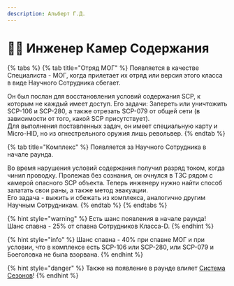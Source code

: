 ```yaml
---
description: Альберт Г.Д.
---
```


# 🧑🔧 Инженер Камер Содержания

{% tabs %}
{% tab title="Отряд МОГ" %}
Появляется в качестве Специалиста - МОГ, когда прилетает их отряд или версия этого класса в виде Научного Сотрудника сбегает.

Он был послан для восстановления условий содержания SCP, к которым не каждый имеет доступ. Его задачи: Запереть или уничтожить SCP-106 и SCP-280, а также отрезать SCP-079 от общей сети (в зависимости от того, какой SCP присутствует). \
Для выполнения поставленных задач, он имеет специальную карту и Micro-HID, но из огнестрельного оружия лишь револьвер.
{% endtab %}

{% tab title="Комплекс" %}
Появляется за Научного Сотрудника в начале раунда.&#x20;

Во время нарушения условий содержания получил разряд током, когда чинил проводку. Пролежав без сознания, он очнулся в ТЗС рядом с камерой опасного SCP объекта. Теперь инженеру нужно найти способ залатать свои раны, а также метод эвакуации. \
Его задача - выжить и сбежать из комплекса, аналогично другим Научным Сотрудникам.
{% endtab %}
{% endtabs %}

{% hint style="warning" %}
Есть шанс появления в начале раунда!\
Шанс спавна - 25% от спавна Сотрудников Класса-D.
{% endhint %}

{% hint style="info" %}
Шанс спавна - 40% при спавне МОГ и при условии, что в комплексе есть SCP-106 или SCP-280, или SCP-079 и Боеголовка не была взорвана.
{% endhint %}

{% hint style="danger" %}
Также на появление в раунде влияет [Система Сезонов](../../server-systems/seasons-system.md)!
{% endhint %}
